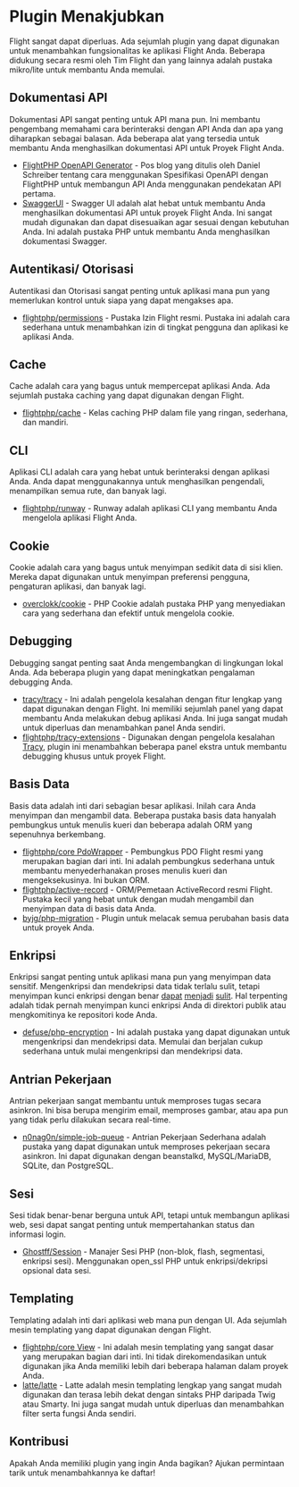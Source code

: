 # Plugin Menakjubkan

Flight sangat dapat diperluas. Ada sejumlah plugin yang dapat digunakan untuk menambahkan fungsionalitas ke aplikasi Flight Anda. Beberapa didukung secara resmi oleh Tim Flight dan yang lainnya adalah pustaka mikro/lite untuk membantu Anda memulai.

## Dokumentasi API

Dokumentasi API sangat penting untuk API mana pun. Ini membantu pengembang memahami cara berinteraksi dengan API Anda dan apa yang diharapkan sebagai balasan. Ada beberapa alat yang tersedia untuk membantu Anda menghasilkan dokumentasi API untuk Proyek Flight Anda.

- [FlightPHP OpenAPI Generator](https://dev.to/danielsc/define-generate-and-implement-an-api-first-approach-with-openapi-generator-and-flightphp-1fb3) - Pos blog yang ditulis oleh Daniel Schreiber tentang cara menggunakan Spesifikasi OpenAPI dengan FlightPHP untuk membangun API Anda menggunakan pendekatan API pertama.
- [SwaggerUI](https://github.com/zircote/swagger-php) - Swagger UI adalah alat hebat untuk membantu Anda menghasilkan dokumentasi API untuk proyek Flight Anda. Ini sangat mudah digunakan dan dapat disesuaikan agar sesuai dengan kebutuhan Anda. Ini adalah pustaka PHP untuk membantu Anda menghasilkan dokumentasi Swagger.

## Autentikasi/ Otorisasi

Autentikasi dan Otorisasi sangat penting untuk aplikasi mana pun yang memerlukan kontrol untuk siapa yang dapat mengakses apa.

- [flightphp/permissions](/awesome-plugins/permissions) - Pustaka Izin Flight resmi. Pustaka ini adalah cara sederhana untuk menambahkan izin di tingkat pengguna dan aplikasi ke aplikasi Anda.

## Cache

Cache adalah cara yang bagus untuk mempercepat aplikasi Anda. Ada sejumlah pustaka caching yang dapat digunakan dengan Flight.

- [flightphp/cache](/awesome-plugins/php-file-cache) - Kelas caching PHP dalam file yang ringan, sederhana, dan mandiri.

## CLI

Aplikasi CLI adalah cara yang hebat untuk berinteraksi dengan aplikasi Anda. Anda dapat menggunakannya untuk menghasilkan pengendali, menampilkan semua rute, dan banyak lagi.

- [flightphp/runway](/awesome-plugins/runway) - Runway adalah aplikasi CLI yang membantu Anda mengelola aplikasi Flight Anda.

## Cookie

Cookie adalah cara yang bagus untuk menyimpan sedikit data di sisi klien. Mereka dapat digunakan untuk menyimpan preferensi pengguna, pengaturan aplikasi, dan banyak lagi.

- [overclokk/cookie](/awesome-plugins/php-cookie) - PHP Cookie adalah pustaka PHP yang menyediakan cara yang sederhana dan efektif untuk mengelola cookie.

## Debugging

Debugging sangat penting saat Anda mengembangkan di lingkungan lokal Anda. Ada beberapa plugin yang dapat meningkatkan pengalaman debugging Anda.

- [tracy/tracy](/awesome-plugins/tracy) - Ini adalah pengelola kesalahan dengan fitur lengkap yang dapat digunakan dengan Flight. Ini memiliki sejumlah panel yang dapat membantu Anda melakukan debug aplikasi Anda. Ini juga sangat mudah untuk diperluas dan menambahkan panel Anda sendiri.
- [flightphp/tracy-extensions](/awesome-plugins/tracy-extensions) - Digunakan dengan pengelola kesalahan [Tracy](/awesome-plugins/tracy), plugin ini menambahkan beberapa panel ekstra untuk membantu debugging khusus untuk proyek Flight.

## Basis Data

Basis data adalah inti dari sebagian besar aplikasi. Inilah cara Anda menyimpan dan mengambil data. Beberapa pustaka basis data hanyalah pembungkus untuk menulis kueri dan beberapa adalah ORM yang sepenuhnya berkembang.

- [flightphp/core PdoWrapper](/awesome-plugins/pdo-wrapper) - Pembungkus PDO Flight resmi yang merupakan bagian dari inti. Ini adalah pembungkus sederhana untuk membantu menyederhanakan proses menulis kueri dan mengeksekusinya. Ini bukan ORM.
- [flightphp/active-record](/awesome-plugins/active-record) - ORM/Pemetaan ActiveRecord resmi Flight. Pustaka kecil yang hebat untuk dengan mudah mengambil dan menyimpan data di basis data Anda.
- [byjg/php-migration](/awesome-plugins/migrations) - Plugin untuk melacak semua perubahan basis data untuk proyek Anda.

## Enkripsi

Enkripsi sangat penting untuk aplikasi mana pun yang menyimpan data sensitif. Mengenkripsi dan mendekripsi data tidak terlalu sulit, tetapi menyimpan kunci enkripsi dengan benar [dapat](https://stackoverflow.com/questions/6767839/where-should-i-store-an-encryption-key-for-php#:~:text=Write%20a%20php%20config%20file%20and%20store%20it,folder%20is%20not%20accessible%20to%20the%20end%20user.) [menjadi](https://www.reddit.com/r/PHP/comments/luqsn/the_encryption_key_where_do_you_store_it/) [sulit](https://security.stackexchange.com/questions/48047/location-to-store-an-encryption-key). Hal terpenting adalah tidak pernah menyimpan kunci enkripsi Anda di direktori publik atau mengkomitinya ke repositori kode Anda.

- [defuse/php-encryption](/awesome-plugins/php-encryption) - Ini adalah pustaka yang dapat digunakan untuk mengenkripsi dan mendekripsi data. Memulai dan berjalan cukup sederhana untuk mulai mengenkripsi dan mendekripsi data.

## Antrian Pekerjaan

Antrian pekerjaan sangat membantu untuk memproses tugas secara asinkron. Ini bisa berupa mengirim email, memproses gambar, atau apa pun yang tidak perlu dilakukan secara real-time.

- [n0nag0n/simple-job-queue](/awesome-plugins/simple-job-queue) - Antrian Pekerjaan Sederhana adalah pustaka yang dapat digunakan untuk memproses pekerjaan secara asinkron. Ini dapat digunakan dengan beanstalkd, MySQL/MariaDB, SQLite, dan PostgreSQL.

## Sesi

Sesi tidak benar-benar berguna untuk API, tetapi untuk membangun aplikasi web, sesi dapat sangat penting untuk mempertahankan status dan informasi login.

- [Ghostff/Session](/awesome-plugins/session) - Manajer Sesi PHP (non-blok, flash, segmentasi, enkripsi sesi). Menggunakan open_ssl PHP untuk enkripsi/dekripsi opsional data sesi.

## Templating

Templating adalah inti dari aplikasi web mana pun dengan UI. Ada sejumlah mesin templating yang dapat digunakan dengan Flight.

- [flightphp/core View](/learn#views) - Ini adalah mesin templating yang sangat dasar yang merupakan bagian dari inti. Ini tidak direkomendasikan untuk digunakan jika Anda memiliki lebih dari beberapa halaman dalam proyek Anda.
- [latte/latte](/awesome-plugins/latte) - Latte adalah mesin templating lengkap yang sangat mudah digunakan dan terasa lebih dekat dengan sintaks PHP daripada Twig atau Smarty. Ini juga sangat mudah untuk diperluas dan menambahkan filter serta fungsi Anda sendiri.

## Kontribusi

Apakah Anda memiliki plugin yang ingin Anda bagikan? Ajukan permintaan tarik untuk menambahkannya ke daftar!